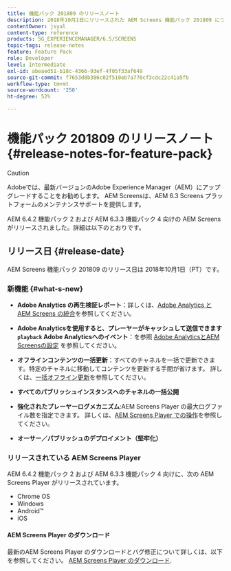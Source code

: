 ```yaml
---
title: 機能パック 201809 のリリースノート
description: 2018年10月1日にリリースされた AEM Screens 機能パック 201809 について説明します。
contentOwner: jsyal
content-type: reference
products: SG_EXPERIENCEMANAGER/6.5/SCREENS
topic-tags: release-notes
feature: Feature Pack
role: Developer
level: Intermediate
exl-id: abeaed51-b18c-4366-93ef-4f05f33af649
source-git-commit: f7653d8b386c02f510eb7a770cf3cdc22c41a5fb
workflow-type: tm+mt
source-wordcount: '250'
ht-degree: 52%

---
```


# 機能パック 201809 のリリースノート {#release-notes-for-feature-pack}

>[!CAUTION]
>
>Adobeでは、最新バージョンのAdobe Experience Manager（AEM）にアップグレードすることをお勧めします。 AEM Screensは、AEM 6.3 Screens プラットフォームのメンテナンスサポートを提供します。

AEM 6.4.2 機能パック 2 および AEM 6.3.3 機能パック 4 向けの AEM Screens がリリースされました。詳細は以下のとおりです。

## リリース日 {#release-date}

AEM Screens 機能パック 201809 のリリース日は 2018年10月1日（PT）です。

### 新機能 {#what-s-new}

* **Adobe Analytics の再生検証レポート**：詳しくは、[Adobe Analytics と AEM Screens の統合](adobe-analytics-integration-aem-screens.md)を参照してください。

* **Adobe Analyticsを使用すると、プレーヤーがキャッシュして送信できます `playback` Adobe Analyticsへのイベント**：を参照 [Adobe AnalyticsとAEM Screensの設定](configuring-adobe-analytics-aem-screens.md) を参照してください。

* **オフラインコンテンツの一括更新**：すべてのチャネルを一括で更新できます。特定のチャネルに移動してコンテンツを更新する手間が省けます。 詳しくは、[一括オフライン更新](bulk-offline-update.md)を参照してください。

* **すべてのパブリッシュインスタンスへのチャネルの一括公開**
* **強化されたプレーヤーログメカニズム**:AEM Screens Player の最大ログファイル数を指定できます。 詳しくは、[AEM Screens Player での操作](working-with-screens-player.md)を参照してください。

* **オーサー／パブリッシュのデプロイメント（堅牢化）**

### リリースされている AEM Screens Player

AEM 6.4.2 機能パック 2 および AEM 6.3.3 機能パック 4 向けに、次の AEM Screens Player がリリースされています。

* Chrome OS
* Windows
* Android™
* iOS

#### AEM Screens Player のダウンロード

最新のAEM Screens Player のダウンロードとバグ修正について詳しくは、以下を参照してください。 [AEM Screens Player のダウンロード](https://download.macromedia.com/screens/).
